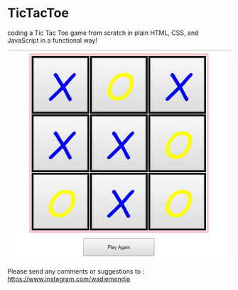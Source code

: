# TicTacToe
coding a Tic Tac Toe game from scratch in plain HTML, CSS, and JavaScript in a functional way!

![alt text](xo.JPG)

Please send any comments or suggestions to : https://www.instagram.com/wadiemendja
